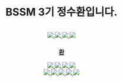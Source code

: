 <div align="center">

<h1>BSSM 3기 정수환입니다.</h1>
<br>
<a href = "https://wise-flavor-74c.notion.site/76949f0eda8540d383b7a53eb6277640"><img src="https://img.shields.io/badge/Notion-000000?style=flat-square&logo=Notion&logoColor=white"/>
<a href = "https://github.com/JungSuHwan23"><img src="https://img.shields.io/badge/Github-000000?style=flat-square&logo=Github&logoColor=white"/>
<a href = "https://www.instagram.com/hwax._.423/"><img src="https://img.shields.io/badge/Instagram-000000?style=flat-square&logo=Instagram&logoColor=white"/>
<a href = "https://velog.io/@hwax"><img src="https://img.shields.io/badge/Velog-000000?style=flat-square&logo=Velog&logoColor=white"/>
<br/>
<h3>환</h3>
<img src="https://img.shields.io/badge/HTML5-000000?style=flat-square&logo=HTML5&logoColor=white"/>
<img src="https://img.shields.io/badge/CSS3-000000?style=flat-square&logo=CSS3&logoColor=white"/>
<img src="https://img.shields.io/badge/JavaScript-000000?style=flat-square&logo=javascript&logoColor=white"/>
<img src="https://img.shields.io/badge/Figma-000000?style=flat-square&logo=Figma&logoColor=white"/>
</br>
<img src="https://img.shields.io/badge/Spring-000000?style=flat-square&logo=Spring&logoColor=white"/>
<img src="https://img.shields.io/badge/Python-000000?style=flat-square&logo=Python&logoColor=white"/>
<img src="https://img.shields.io/badge/C-000000?style=flat-square&logo=C&logoColor=white"/>
<img src="https://img.shields.io/badge/Arduino-000000?style=flat-square&logo=Arduino&logoColor=white"/>
<img src="https://img.shields.io/badge/Oracle-000000?style=flat-square&logo=Oracle&logoColor=white"/>


</div>
